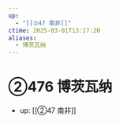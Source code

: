 ```yaml
---
up:
  - "[[②47 南非]]"
ctime: 2025-03-01T13:17:20
aliases:
  - 博茨瓦纳
---
```


# ②476 博茨瓦纳

- up: [[②47 南非]]
